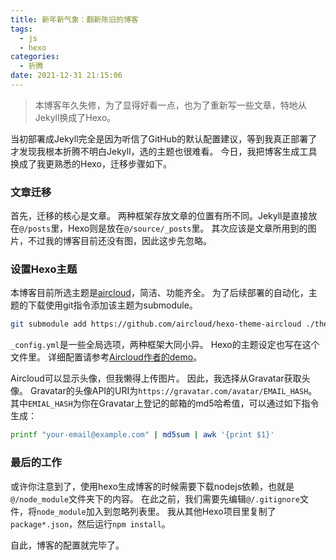 ```yaml
---
title: 新年新气象：翻新陈旧的博客
tags:
  - js
  - hexo
categories:
  - 折腾
date: 2021-12-31 21:15:06
---
```


>本博客年久失修，为了显得好看一点，也为了重新写一些文章，特地从Jekyll换成了Hexo。

当初部署成Jekyll完全是因为听信了GitHub的默认配置建议，等到我真正部署了才发现我根本折腾不明白Jekyll，选的主题也很难看。
今日，我把博客生成工具换成了我更熟悉的Hexo，迁移步骤如下。

### 文章迁移

首先，迁移的核心是文章。
两种框架存放文章的位置有所不同。Jekyll是直接放在`@/posts`里，Hexo则是放在`@/source/_posts`里。
其次应该是文章所用到的图片，不过我的博客目前还没有图，因此这步先忽略。

### 设置Hexo主题

本博客目前所选主题是[aircloud](https://github.com/aircloud/hexo-theme-aircloud)，简洁、功能齐全。
为了后续部署的自动化，主题的下载使用git指令添加该主题为submodule。
```sh
git submodule add https://github.com/aircloud/hexo-theme-aircloud ./themes/hexo-theme-aircloud
```

`_config.yml`是一些全局选项，两种框架大同小异。
Hexo的主题设定也写在这个文件里。
详细配置请参考[Aircloud作者的demo](https://github.com/aircloud/hexo-aircloud-blog/blob/master/_config.yml)。

Aircloud可以显示头像，但我懒得上传图片。
因此，我选择从Gravatar获取头像。
Gravatar的头像API的URI为`https://gravatar.com/avatar/EMAIL_HASH`。
其中`EMIAL_HASH`为你在Gravatar上登记的邮箱的md5哈希值，可以通过如下指令生成：
```sh
printf "your-email@example.com" | md5sum | awk '{print $1}'
```

### 最后的工作

或许你注意到了，使用hexo生成博客的时候需要下载nodejs依赖，也就是`@/node_module`文件夹下的内容。
在此之前，我们需要先编辑`@/.gitignore`文件，将`node_module`加入到忽略列表里。
我从其他Hexo项目里复制了`package*.json`，然后运行`npm install`。

自此，博客的配置就完毕了。
